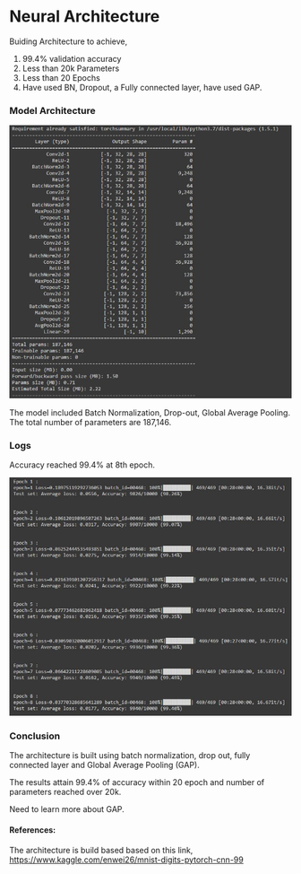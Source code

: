 # Neural Architecture

Buiding Architecture to achieve,
1. 99.4% validation accuracy
2. Less than 20k Parameters
3. Less than 20 Epochs
4. Have used BN, Dropout, a Fully connected layer, have used GAP. 

### Model Architecture


![alt text](https://github.com/Yuvaraj0001/EVA7_Assignments/blob/main/Session%204/PART%202/Images/Model_architect.JPG)

The model included Batch Normalization, Drop-out, Global Average Pooling. The total number of parameters are 187,146.

### Logs

Accuracy reached 99.4% at 8th epoch.

![alt text](https://github.com/Yuvaraj0001/EVA7_Assignments/blob/main/Session%204/PART%202/Images/logs.JPG)


### Conclusion

The architecture is built using batch normalization, drop out, fully connected layer and Global Average Pooling (GAP). 

The results attain 99.4% of accuracy within 20 epoch and number of parameters reached over 20k.

Need to learn more about GAP.

#### References:

The architecture is build based based on this link, https://www.kaggle.com/enwei26/mnist-digits-pytorch-cnn-99
